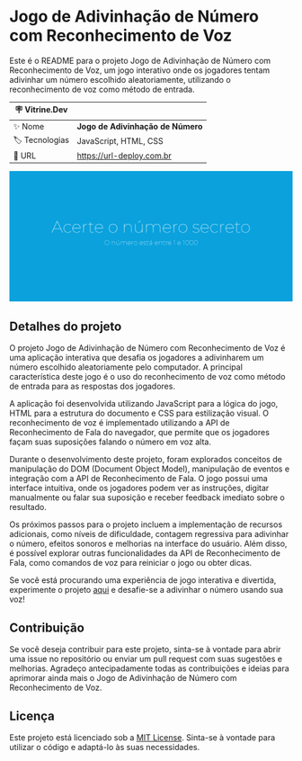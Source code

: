 # Jogo de Adivinhação de Número com Reconhecimento de Voz

Este é o README para o projeto Jogo de Adivinhação de Número com Reconhecimento de Voz, um jogo interativo onde os jogadores tentam adivinhar um número escolhido aleatoriamente, utilizando o reconhecimento de voz como método de entrada.

| :placard: Vitrine.Dev |     |
| -------------  | --- |
| :sparkles: Nome        | **Jogo de Adivinhação de Número**
| :label: Tecnologias | JavaScript, HTML, CSS
| :rocket: URL         | https://url-deploy.com.br

<!-- Inserir imagem com a #vitrinedev ao final do link -->
![](https://raw.githubusercontent.com/CarlosEduardoLemos/js-Game-Com-Reconhecimento-De-Voz/main/imagem/Captura%20de%20tela%202023-06-02%20143509.png#vitrinedev)

## Detalhes do projeto

O projeto Jogo de Adivinhação de Número com Reconhecimento de Voz é uma aplicação interativa que desafia os jogadores a adivinharem um número escolhido aleatoriamente pelo computador. A principal característica deste jogo é o uso do reconhecimento de voz como método de entrada para as respostas dos jogadores.

A aplicação foi desenvolvida utilizando JavaScript para a lógica do jogo, HTML para a estrutura do documento e CSS para estilização visual. O reconhecimento de voz é implementado utilizando a API de Reconhecimento de Fala do navegador, que permite que os jogadores façam suas suposições falando o número em voz alta.

Durante o desenvolvimento deste projeto, foram explorados conceitos de manipulação do DOM (Document Object Model), manipulação de eventos e integração com a API de Reconhecimento de Fala. O jogo possui uma interface intuitiva, onde os jogadores podem ver as instruções, digitar manualmente ou falar sua suposição e receber feedback imediato sobre o resultado.

Os próximos passos para o projeto incluem a implementação de recursos adicionais, como níveis de dificuldade, contagem regressiva para adivinhar o número, efeitos sonoros e melhorias na interface do usuário. Além disso, é possível explorar outras funcionalidades da API de Reconhecimento de Fala, como comandos de voz para reiniciar o jogo ou obter dicas.

Se você está procurando uma experiência de jogo interativa e divertida, experimente o projeto [aqui](https://github.com/CarlosEduardoLemos/js-Game-Com-Reconhecimento-De-Voz) e desafie-se a adivinhar o número usando sua voz!

## Contribuição

Se você deseja contribuir para este projeto, sinta-se à vontade para abrir uma issue no repositório ou enviar um pull request com suas sugestões e melhorias. Agradeço antecipadamente todas as contribuições e ideias para aprimorar ainda mais o Jogo de Adivinhação de Número com Reconhecimento de Voz.

## Licença

Este projeto está licenciado sob a [MIT License](https://opensource.org/licenses/MIT). Sinta-se à vontade para utilizar o código e adaptá-lo às suas necessidades.